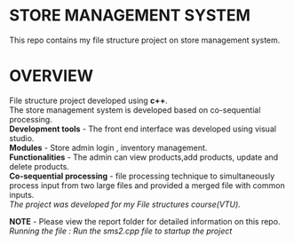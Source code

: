# STORE MANAGEMENT SYSTEM
This repo contains my file structure project on store management system.

# OVERVIEW
File structure project developed using **c++**. <br> The store management system is developed based on co-sequential processing.<br>
**Development tools** - The front end interface was developed using visual studio. <br>
**Modules** - Store admin login , inventory management.<br>
**Functionalities** - The admin can view products,add products, update and delete products.<br>
**Co-sequential processing** - file processing technique to simultaneously process input from two large files and provided a merged file with common inputs.<br>
*The project was developed for my File structures course(VTU).*

**NOTE** - Please view the report folder for detailed information on this repo.<br>
*Running the file : Run the sms2.cpp file to startup the project*
